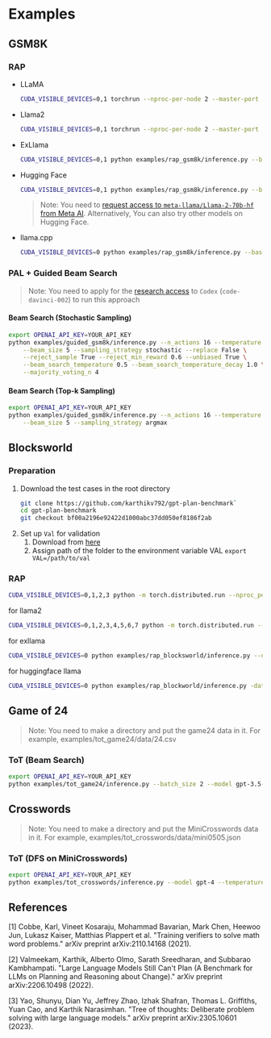 # Examples

## GSM8K
### RAP
- LLaMA
  ```bash
  CUDA_VISIBLE_DEVICES=0,1 torchrun --nproc-per-node 2 --master-port 6666 examples/rap_gsm8k/inference.py --base_lm llama --llama_ckpt /path/to/llama_ckpts --llama_size 13B
  ```
- Llama2
  ```bash
  CUDA_VISIBLE_DEVICES=0,1 torchrun --nproc-per-node 2 --master-port 6676 examples/rap_gsm8k/inference.py --base_lm llama-2 --llama_2_ckpts /path/to/llama-2-ckpts --llama_size 13B
  ```
- ExLlama
  ```bash
  CUDA_VISIBLE_DEVICES=0,1 python examples/rap_gsm8k/inference.py --base_lm exllama --exllama_model_dir TheBloke/Llama-2-70B-GPTQ --exllama_lora_dir None --exllama_mem_map '[16,22]'
  ```
- Hugging Face
  ```bash
  CUDA_VISIBLE_DEVICES=0,1 python examples/rap_gsm8k/inference.py --base_lm hf --hf_path meta-llama/Llama-2-70b-hf --hf_peft_path None --hf_quantized 'nf4'
  ```
  > Note: You need to [request access to `meta-llama/Llama-2-70b-hf` from Meta AI](https://github.com/facebookresearch/llama#access-on-hugging-face). Alternatively, You can also try other models on Hugging Face.
- llama.cpp
  ```bash
  CUDA_VISIBLE_DEVICES=0 python examples/rap_gsm8k/inference.py --base_lm llama.cpp --llama_cpp_path /path/to/13B/ggml-model-q5_0.gguf
  ```

### PAL + Guided Beam Search

> Note: You need to apply for the [research access](https://openai.com/form/researcher-access-program) to `Codex` (`code-davinci-002`) to run this approach

#### Beam Search (Stochastic Sampling) 

```bash
export OPENAI_API_KEY=YOUR_API_KEY
python examples/guided_gsm8k/inference.py --n_actions 16 --temperature 1.0 --reward_alpha 0.5 \
    --beam_size 5 --sampling_strategy stochastic --replace False \
    --reject_sample True --reject_min_reward 0.6 --unbiased True \
    --beam_search_temperature 0.5 --beam_search_temperature_decay 1.0 \
    --majority_voting_n 4 
```

#### Beam Search (Top-k Sampling) 

```bash
export OPENAI_API_KEY=YOUR_API_KEY
python examples/guided_gsm8k/inference.py --n_actions 16 --temperature 1 --reward_alpha 0.5 \
    --beam_size 5 --sampling_strategy argmax 

```

## Blocksworld
### Preparation
1. Download the test cases in the root directory
    ```bash
    git clone https://github.com/karthikv792/gpt-plan-benchmark`
    cd gpt-plan-benchmark
    git checkout bf00a2196e92422d1000abc37dd050ef8186f2ab
    ```
2. Set up `Val` for validation
   1. Download from [here](https://www.fast-downward.org/SettingUpVal)
   2. Assign path of the folder to the environment variable VAL `export VAL=/path/to/val`
### RAP
```bash
CUDA_VISIBLE_DEVICES=0,1,2,3 python -m torch.distributed.run --nproc_per_node 4 examples/rap_blocksworld/inference.py --llama_size "30B" --data_path 'examples/rap_blocksworld/original_prompt/step_4.json' --depth_limit 4 --output_trace_in_each_iter
```

for llama2
```bash
CUDA_VISIBLE_DEVICES=0,1,2,3,4,5,6,7 python -m torch.distributed.run --nproc_per_node 8 examples/rap_blocksworld/inference.py --llama_size "70B" --data_path 'examples/rap_blocksworld/original_prompt/step_4.json' --depth_limit 4 --output_trace_in_each_iter
```

for exllama

```bash
CUDA_VISIBLE_DEVICES=0 python examples/rap_blocksworld/inference.py --data_path 'examples/rap_blocksworld/original_prompt/step_4.json' --depth_limit 4 --model_dir 'path/to/model/dir' --lora_dir None --batch_size 1 --output_trace_in_each_iter
```

for huggingface llama

```bash
CUDA_VISIBLE_DEVICES=0 python examples/rap_blockworld/inference.py -data_path 'examples/rap_blocksworld/original_prompt/step_4.json' --depth_limit 4 --hf_path 'path/to/hf/model/dir' --peft_path None --batch_size 1 --quantized 'nf4' --output_trace_in_each_iter
```
## Game of 24
> Note: You need to make a directory and put the game24 data in it. For example, examples/tot_game24/data/24.csv

### ToT (Beam Search)
```bash
export OPENAI_API_KEY=YOUR_API_KEY
python examples/tot_game24/inference.py --batch_size 2 --model gpt-3.5-turbo --temperature 0.7
```

## Crosswords
> Note: You need to make a directory and put the MiniCrosswords data in it. For example, examples/tot_crosswords/data/mini0505.json

### ToT (DFS on MiniCrosswords)
```bash
export OPENAI_API_KEY=YOUR_API_KEY
python examples/tot_crosswords/inference.py --model gpt-4 --temperature 0.7
```

## References
[1] Cobbe, Karl, Vineet Kosaraju, Mohammad Bavarian, Mark Chen, Heewoo Jun, Lukasz Kaiser, Matthias Plappert et al. "Training verifiers to solve math word problems." arXiv preprint arXiv:2110.14168 (2021).

[2] Valmeekam, Karthik, Alberto Olmo, Sarath Sreedharan, and Subbarao Kambhampati. "Large Language Models Still Can't Plan (A Benchmark for LLMs on Planning and Reasoning about Change)." arXiv preprint arXiv:2206.10498 (2022).

[3] Yao, Shunyu, Dian Yu, Jeffrey Zhao, Izhak Shafran, Thomas L. Griffiths, Yuan Cao, and Karthik Narasimhan. "Tree of thoughts: Deliberate problem solving with large language models." arXiv preprint arXiv:2305.10601 (2023).
